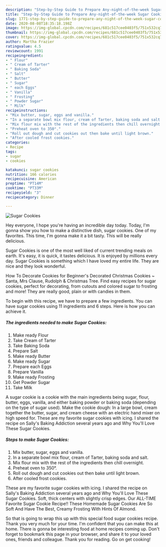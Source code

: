 ```yaml
---
description: "Step-by-Step Guide to Prepare Any-night-of-the-week Sugar Cookies"
title: "Step-by-Step Guide to Prepare Any-night-of-the-week Sugar Cookies"
slug: 1771-step-by-step-guide-to-prepare-any-night-of-the-week-sugar-cookies
date: 2020-08-08T18:35:18.198Z
image: https://img-global.cpcdn.com/recipes/681c517cee0403f5/751x532cq70/sugar-cookies-recipe-main-photo.jpg
thumbnail: https://img-global.cpcdn.com/recipes/681c517cee0403f5/751x532cq70/sugar-cookies-recipe-main-photo.jpg
cover: https://img-global.cpcdn.com/recipes/681c517cee0403f5/751x532cq70/sugar-cookies-recipe-main-photo.jpg
author: Martha Frazier
ratingvalue: 4.5
reviewcount: 1991
recipeingredient:
- " Flour"
- " Cream of Tarter"
- " Baking Soda"
- " Salt"
- " Butter"
- " Sugar"
- " each Eggs"
- " Vanilla"
- " Frosting"
- " Powder Sugar"
- " Milk"
recipeinstructions:
- "Mix butter, sugar, eggs and vanilla."
- "In a separate bowl mix flour, cream of Tarter, baking soda and salt."
- "Mix flour mix with the rest of the ingredients then chill overnight."
- "Preheat oven to 350°."
- "Roll out dough and cut cookies out then bake until light brown."
- "After cooled frost cookies."
categories:
- Recipe
tags:
- sugar
- cookies

katakunci: sugar cookies 
nutrition: 166 calories
recipecuisine: American
preptime: "PT14M"
cooktime: "PT33M"
recipeyield: "3"
recipecategory: Dinner

---
```



![Sugar Cookies](https://img-global.cpcdn.com/recipes/681c517cee0403f5/751x532cq70/sugar-cookies-recipe-main-photo.jpg)

Hey everyone, I hope you're having an incredible day today. Today, I'm gonna show you how to make a distinctive dish, sugar cookies. One of my favorites. This time, I'm gonna make it a bit tasty. This will be really delicious.

Sugar Cookies is one of the most well liked of current trending meals on earth. It's easy, it is quick, it tastes delicious. It is enjoyed by millions every day. Sugar Cookies is something which I have loved my entire life. They are nice and they look wonderful.

How To Decorate Cookies for Beginner&#39;s Decorated Christmas Cookies ~ Santa, Mrs Clause, Rudolph &amp; Christmas Tree. Find easy recipes for sugar cookies, perfect for decorating, from cutouts and colored sugar to frosting and more! They are really good, plain or with candies in them.


To begin with this recipe, we have to prepare a few ingredients. You can have sugar cookies using 11 ingredients and 6 steps. Here is how you can achieve it.

<!--inarticleads1-->

##### The ingredients needed to make Sugar Cookies:

1. Make ready  Flour
1. Take  Cream of Tarter
1. Take  Baking Soda
1. Prepare  Salt
1. Make ready  Butter
1. Make ready  Sugar
1. Prepare  each Eggs
1. Prepare  Vanilla
1. Make ready  Frosting
1. Get  Powder Sugar
1. Take  Milk


A sugar cookie is a cookie with the main ingredients being sugar, flour, butter, eggs, vanilla, and either baking powder or baking soda (depending on the type of sugar used). Make the cookie dough: In a large bowl, cream together the butter, sugar, and cream cheese with an electric hand mixer on high speed for. These are my favorite sugar cookies with icing. I shared the recipe on Sally&#39;s Baking Addiction several years ago and Why You&#39;ll Love These Sugar Cookies. 

<!--inarticleads2-->

##### Steps to make Sugar Cookies:

1. Mix butter, sugar, eggs and vanilla.
1. In a separate bowl mix flour, cream of Tarter, baking soda and salt.
1. Mix flour mix with the rest of the ingredients then chill overnight.
1. Preheat oven to 350°.
1. Roll out dough and cut cookies out then bake until light brown.
1. After cooled frost cookies.


These are my favorite sugar cookies with icing. I shared the recipe on Sally&#39;s Baking Addiction several years ago and Why You&#39;ll Love These Sugar Cookies. Soft, thick centers with slightly crisp edges. Our ALL-TIME Favorite Sugar Cookie Recipe!! These Homemade Sugar Cookies Are So Soft And Have The Best, Creamy Frosting With Hints Of Almond. 

So that is going to wrap this up with this special food sugar cookies recipe. Thank you very much for your time. I'm confident that you can make this at home. There is gonna be interesting food at home recipes coming up. Don't forget to bookmark this page in your browser, and share it to your loved ones, friends and colleague. Thank you for reading. Go on get cooking!
